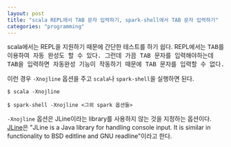 ```yaml
---
layout: post
title: "scala REPL에서 TAB 문자 입력하기, spark-shell에서 TAB 문자 입력하기"
categories: "programming"
---
```


scala에서는 REPL을 지원하기 때문에 간단한 테스트를 하기 쉽다. REPL에서는 <kbd>TAB</kdb>를 이용하여 자동 완성도 할 수 있다. 그런데 가끔 TAB 문자를 입력해야하는데 <kbd>TAB</kbd>을 입력하면 자동완성 기능이 작동하기 때문에 TAB 문자를 입력할 수 없다.

이런 경우 `-Xnojline` 옵션을 주고 `scala`나 `spark-shell`을 실행하면 된다.

```console
$ scala -Xnojline
```

```console
$ spark-shell -Xnojline <그외 spark 옵션들>
```

`-Xnojline` 옵션은 JLine이라는 library를 사용하지 않는 것을 지정하는 옵션이다. [JLine](https://github.com/jline/jline3)은 "JLine is a Java library for handling console input. It is similar in functionality to BSD editline and GNU readline"이라고 한다.
